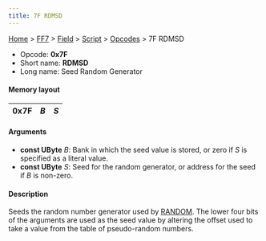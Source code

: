 ```yaml
---
title: 7F RDMSD
---
```


[Home](/ff7-flat-wiki/Main%20Page.md) > [FF7](/ff7-flat-wiki/FF7.md) > [Field](/ff7-flat-wiki/FF7/Field.md) > [Script](/ff7-flat-wiki/FF7/Field/Script.md) > [Opcodes](/ff7-flat-wiki/FF7/Field/Script/Opcodes.md) > 7F RDMSD

-   Opcode: **0x7F**
-   Short name: **RDMSD**
-   Long name: Seed Random Generator

#### Memory layout

| 0x7F | *B* | *S* |
|------|-----|-----|

#### Arguments

-   **const UByte** *B*: Bank in which the seed value is stored, or zero
    if *S* is specified as a literal value.
-   **const UByte** *S*: Seed for the random generator, or address for
    the seed if *B* is non-zero.

#### Description

Seeds the random number generator used by [RANDOM][]. The lower four
bits of the arguments are used as the seed value by altering the offset
used to take a value from the table of pseudo-random numbers.

  [RANDOM]: /ff7-flat-wiki/FF7/Field/Script/Opcodes/99%20RANDOM.md "wikilink"
